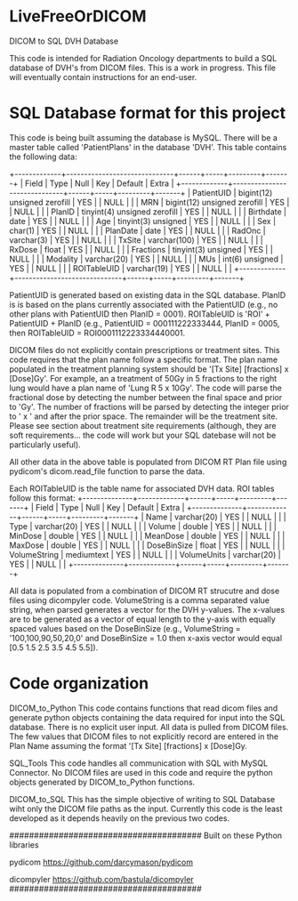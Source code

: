 # LiveFreeOrDICOM
DICOM to SQL DVH Database

This code is intended for Radiation Oncology departments to build a SQL database of DVH's from DICOM files.
This is a work in progress.  This file will eventually contain instructions for an end-user.


# SQL Database format for this project
This code is being built assuming the database is MySQL.  There will be a master table called 'PatientPlans'
in the database 'DVH'.  This table contains the following data:

+-------------+------------------------------+------+-----+---------+-------+
| Field       | Type                         | Null | Key | Default | Extra |
+-------------+------------------------------+------+-----+---------+-------+
| PatientUID  | bigint(12) unsigned zerofill | YES  |     | NULL    |       |
| MRN         | bigint(12) unsigned zerofill | YES  |     | NULL    |       |
| PlanID      | tinyint(4) unsigned zerofill | YES  |     | NULL    |       |
| Birthdate   | date                         | YES  |     | NULL    |       |
| Age         | tinyint(3) unsigned          | YES  |     | NULL    |       |
| Sex         | char(1)                      | YES  |     | NULL    |       |
| PlanDate    | date                         | YES  |     | NULL    |       |
| RadOnc      | varchar(3)                   | YES  |     | NULL    |       |
| TxSite      | varchar(100)                 | YES  |     | NULL    |       |
| RxDose      | float                        | YES  |     | NULL    |       |
| Fractions   | tinyint(3) unsigned          | YES  |     | NULL    |       |
| Modality    | varchar(20)                  | YES  |     | NULL    |       |
| MUs         | int(6) unsigned              | YES  |     | NULL    |       |
| ROITableUID | varchar(19)                  | YES  |     | NULL    |       |
+-------------+------------------------------+------+-----+---------+-------+

PatientUID is generated based on existing data in the SQL database.  PlanID is is based on the plans currently associated with
the PatientUID (e.g., no other plans with PatientUID then PlanID = 0001). ROITableUID is  'ROI' + PatientUID + PlanID (e.g., PatientUID =
000111222333444, PlanID = 0005, then ROITableUID = ROI0001112223334440001.

DICOM files do not explicitly contain prescriptions or treatment sites.  This code requires that the plan name follow a specific format.
The plan name populated in the treatment planning system should be '[Tx Site] [fractions] x [Dose]Gy'.  For example, an a treatment of
50Gy in 5 fractions to the right lung would have a plan name of 'Lung R 5 x 10Gy'.  The code will parse the fractional dose by detecting
the number between the final space and prior to 'Gy'.  The number of fractions will be parsed by detecting the integer prior to ' x ' and
after the prior space.  The remainder will be the treatment site.  Please see section about treatment site requirements (although, they
are soft requirements... the code will work but your SQL datebase will not be particularly useful).

All other data in the above table is populated from DICOM RT Plan file using pydicom's dicom.read_file function to parse the data.

Each ROITableUID is the table name for associated DVH data.  ROI tables follow this format:
+--------------+-------------+------+-----+---------+-------+
| Field        | Type        | Null | Key | Default | Extra |
+--------------+-------------+------+-----+---------+-------+
| Name         | varchar(20) | YES  |     | NULL    |       |
| Type         | varchar(20) | YES  |     | NULL    |       |
| Volume       | double      | YES  |     | NULL    |       |
| MinDose      | double      | YES  |     | NULL    |       |
| MeanDose     | double      | YES  |     | NULL    |       |
| MaxDose      | double      | YES  |     | NULL    |       |
| DoseBinSize  | float       | YES  |     | NULL    |       |
| VolumeString | mediumtext  | YES  |     | NULL    |       |
| VolumeUnits  | varchar(20) | YES  |     | NULL    |       |
+--------------+-------------+------+-----+---------+-------+

All data is populated from a combination of DICOM RT strucutre and dose files using dicompyler code.  VolumeString is a comma separated
value string, when parsed generates a vector for the DVH y-values.  The x-values are to be generated as a vector of equal length to the
y-axis with equally spaced values based on the DoseBinSize (e.g., VolumeString = '100,100,90,50,20,0' and DoseBinSize = 1.0 then
x-axis vector would equal [0.5 1.5 2.5 3.5 4.5 5.5]).

# Code organization
DICOM_to_Python
This code contains functions that read dicom files and generate python objects containing the data required for input into the
SQL database.  There is no explicit user input.  All data is pulled from DICOM files.  The few values that DICOM files to not explicitly
record are entered in the Plan Name assuming the format '[Tx Site] [fractions] x [Dose]Gy.

SQL_Tools
This code handles all communication with SQL with MySQL Connector.  No DICOM files are used in this code and require the python objects
generated by DICOM_to_Python functions.

DICOM_to_SQL
This has the simple objective of writing to SQL Database wiht only the DICOM file paths as the input.
Currently this code is the least developed as it depends heavily on the previous two codes.

#######################################
Built on these Python libraries

pydicom
https://github.com/darcymason/pydicom

dicompyler
https://github.com/bastula/dicompyler
#######################################

